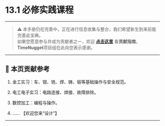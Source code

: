 # 13.1 必修实践课程

---

> ⚠️ 本手册仍在完善中，正在进行信息收集与整合，我们希望新生到来前能完善此宝典。  
> 如果您愿意参与并成为贡献者之一，欢迎 **[点击这里](/CONTRIBUTING)** 看**贡献指南**。  
> **TimeNugget**项目组在此向您表示感谢。  

---

## 📌 本页贡献参考

1. 金工实习：车、钳、铣、焊、铸、锻等基础操作与安全规范。

2. 电工电子实习：电路连接、焊接、故障排除。

3. 数控加工：编程与操作。

4. ……  【欢迎您来“设计”】

---
